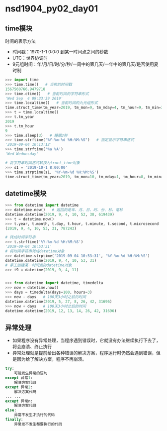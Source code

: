 # nsd1904_py02_day01

## time模块

时间的表示方法

- 时间戳：1970-1-1 0:0:0 到某一时间点之间的秒数
- UTC：世界协调时
- 9元组时间：年/月/日/时/分/秒/一周中的第几天/一年中的第几天/是否使用夏时制

```python
>>> import time
>>> time.time()   # 当前的时间戳
1567560766.9479718
>>> time.ctime()   # 当前时间的字符串形式
'Wed Sep  4 09:33:39 2019'
>>> time.localtime()   # 当前时间的九元组形式
time.struct_time(tm_year=2019, tm_mon=9, tm_mday=4, tm_hour=9, tm_min=34, tm_sec=12, tm_wday=2, tm_yday=247, tm_isdst=0)
>>> t = time.localtime()
>>> t.tm_year
2019
>>> t.tm_hour
9
>>> time.sleep(3)   # 睡眠3秒
>>> time.strftime("%Y-%m-%d %H:%M:%S")   # 指定显示字符串格式
'2019-09-04 10:13:12'
>>> time.strftime('%a %A')
'Wed Wednesday'

# 将字符串时间格式转换为truct_time对象
>>> s1 = '2019-10-1 8:00:00'
>>> time.strptime(s1, '%Y-%m-%d %H:%M:%S')
time.struct_time(tm_year=2019, tm_mon=10, tm_mday=1, tm_hour=8, tm_min=0, tm_sec=0, tm_wday=1, tm_yday=274, tm_isdst=-1)
```

## datetime模块

```python
>>> from datetime import datetime
>>> datetime.now()   # 返回的是年、月、日、时、分、秒、毫秒
datetime.datetime(2019, 9, 4, 10, 52, 38, 619439)
>>> t = datetime.now()
>>> t.year, t.month, t.day, t.hour, t.minute, t.second, t.microsecond
(2019, 9, 4, 10, 53, 31, 787243)

# 转成时间字符串
>>> t.strftime('%Y-%m-%d %H:%M:%S')
'2019-09-04 10:53:31'
# 将时间字符串转成datetime对象
>>> datetime.strptime('2019-09-04 10:53:31', '%Y-%m-%d %H:%M:%S')
datetime.datetime(2019, 9, 4, 10, 53, 31)
# 手工创建某一时间点的datetime对象
>>> t9 = datetime(2019, 9, 4, 11)


>>> from datetime import datetime, timedelta
>>> now = datetime.now()
>>> days = timedelta(days=100, hours=3)
>>> now - days   # 100天3小时之前的时间
datetime.datetime(2019, 5, 27, 8, 26, 42, 31696)
>>> now + days   # 100天3小时之后的时间
datetime.datetime(2019, 12, 13, 14, 26, 42, 31696)

```

## 异常处理

- 如果程序没有异常处理，当程序遇到错误时，它就没有办法继续执行下去了，将会崩溃、终止执行
- 异常处理就是提前给出各种错误的解决方案，程序运行时仍然会遇到错误，但是因为给了解决方案，程序不再崩溃。

```python
try:
    可能发生异常的语句
except 异常1:
    解决方案代码
except 异常2:
    解决方案代码
... ...
except 异常n:
    解决方案代码
else:
    异常不发生才执行的代码
finally:
    异常发不发生都要执行的代码
```












